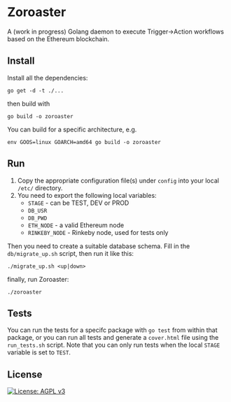 # Zoroaster
A (work in progress) Golang daemon to execute Trigger->Action workflows based on the Ethereum blockchain.

## Install
Install all the dependencies:
```
go get -d -t ./...
```
then build with
```
go build -o zoroaster
```

You can build for a specific architecture, e.g.
```
env GOOS=linux GOARCH=amd64 go build -o zoroaster
```

## Run


1. Copy the appropriate configuration file(s) under `config`
into your local `/etc/` directory.
2. You need to export the following local variables:
   * `STAGE` - can be TEST, DEV or PROD
   * `DB_USR` 
   * `DB_PWD`
   * `ETH_NODE` - a valid Ethereum node
   * `RINKEBY_NODE` - Rinkeby node, used for tests only
   
Then you need to create a suitable database schema.
Fill in the `db/migrate_up.sh` script, then run it like this:
```
./migrate_up.sh <up|down>
```

finally, run Zoroaster:

```
./zoroaster
```

## Tests

You can run the tests for a specifc package with `go test` from within that package, or you can run all tests and generate a `cover.html` file using the `run_tests.sh` script.
Note that you can only run tests when the local `STAGE` variable is set to `TEST`.

## License
[![License: AGPL v3](https://img.shields.io/badge/License-AGPL%20v3-blue.svg)](https://www.gnu.org/licenses/agpl-3.0)
